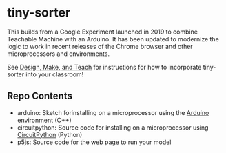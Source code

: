 # tiny-sorter

This builds from a Google Experiment launched in 2019 to combine Teachable Machine
with an Arduino.  It has been updated to modernize the logic to work in
recent releases of the Chrome browser and other microprocessors and environments.

See [Design, Make, and Teach](https://designmakeandteach.com/projects/tiny-sorter)
for instructions for how to incorporate tiny-sorter into your classroom!

## Repo Contents

- arduino: Sketch forinstalling on a microprocessor using the [Arduino](https://arduino.cc) environment (C++)
- circuitpython: Source code for installing on a microprocessor using [CircuitPython](https://circuitpython.org) (Python)
- p5js: Source code for the web page to run your model
